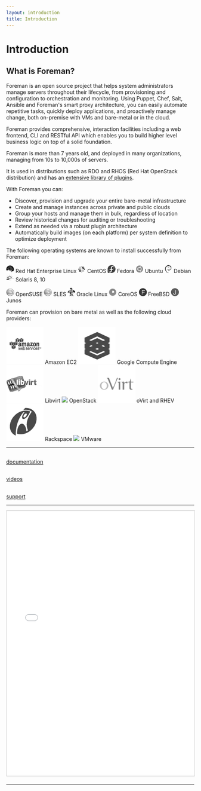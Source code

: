 ```yaml
---
layout: introduction
title: Introduction
---
```


# Introduction

## What is Foreman?
Foreman is an open source project that helps system administrators manage servers throughout their lifecycle,
from provisioning and configuration to orchestration and monitoring.
Using Puppet, Chef, Salt, Ansible and Foreman's smart proxy architecture, you can easily automate repetitive tasks,
quickly deploy applications, and proactively manage change, both on-premise with VMs and bare-metal or in the cloud.

Foreman provides comprehensive, interaction facilities including a web frontend, CLI and RESTful API
which enables you to build higher level business logic on top of a solid foundation.

Foreman is more than 7 years old, and deployed in many organizations, managing from 10s to 10,000s of servers.

It is used in distributions such as RDO and RHOS (Red Hat OpenStack distribution) and has
an [extensive library of plugins](/plugins).

With Foreman you can:

* Discover, provision and upgrade your entire bare-metal infrastructure
* Create and manage instances across private and public clouds
* Group your hosts and manage them in bulk, regardless of location
* Review historical changes for auditing or troubleshooting
* Extend as needed via a robust plugin architecture
* Automatically build images (on each platform) per system definition to optimize deployment

The following operating systems are known to install successfully from Foreman:

 ![](static/images/os/Redhat.png) Red Hat Enterprise Linux ![](static/images/os/Centos.png) CentOS ![](static/images/os/Fedora.png) Fedora
 ![](static/images/os/Ubuntu.png) Ubuntu ![](static/images/os/Debian.png) Debian ![](static/images/os/Solaris.png) Solaris 8, 10

 ![](static/images/os/Suse.png) OpenSUSE ![](static/images/os/Suse.png) SLES ![](static/images/os/Oracle.png) Oracle Linux
 ![](static/images/os/CoreOS.png) CoreOS ![](static/images/os/FreeBSD.png) FreeBSD ![](static/images/os/Junos.png) Junos

Foreman can provision on bare metal as well as the following cloud providers:

 ![](static/images/clouds/amazonaws.png) Amazon EC2  ![](static/images/clouds/google-compute-engine.png) Google Compute Engine
 ![](static/images/clouds/libvirt.png) Libvirt  ![](static/images/clouds/openstack.png) OpenStack
 ![](static/images/clouds/ovirt.png) oVirt and RHEV  ![](static/images/clouds/rackspace.png) Rackspace
 ![](static/images/clouds/vsphere.png) VMware

----------------------

<div class='row'>
  <div class='col-md-4 center'>
  <a href="documentation.html" class="btn-doc btn">
    <h2 class='doc-icon'><i class="fa fa-newspaper-o"></i></h2>
    documentation
  </a>
  </div>
  <div class='col-md-4 center'>
  <a href="media.html" class="btn-doc btn">
    <h2 class='doc-icon'><i class="fa fa-video-camera"></i></h2>
    videos
  </a>
  </div>
  <div class='col-md-4 center'>
  <a href="support.html" class="btn-doc btn">
    <h2 class='doc-icon'><i class="fa fa-question-circle"></i></h2>
    support
  </a>
  </div>
</div>


------------------

<div class='row'>
  <div class='center'>
    <iframe src="//www.slideshare.net/slideshow/embed_code/key/sm5T1slNQrceDs" width="850" height="710" frameborder="0" marginwidth="0" marginheight="0" scrolling="no" style="border:1px solid #CCC; border-width:1px; margin-bottom:5px; max-width: 100%;" allowfullscreen> </iframe>
  </div>
</div>

-----------------
